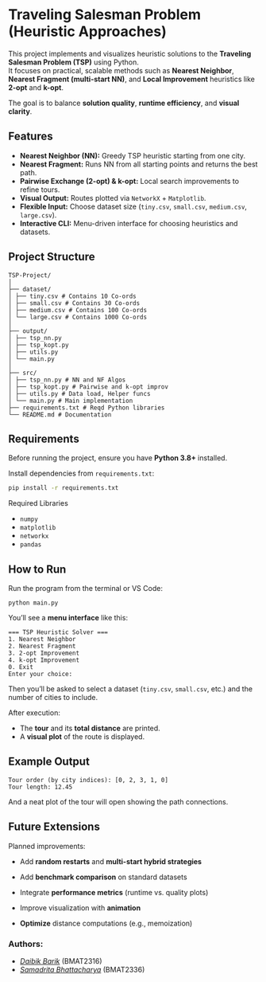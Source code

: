 # Traveling Salesman Problem (Heuristic Approaches)

This project implements and visualizes heuristic solutions to the **Traveling Salesman Problem (TSP)** using Python.  
It focuses on practical, scalable methods such as **Nearest Neighbor**, **Nearest Fragment (multi-start NN)**, and **Local Improvement** heuristics like **2-opt** and **k-opt**.

The goal is to balance **solution quality**, **runtime efficiency**, and **visual clarity**.

## Features

- **Nearest Neighbor (NN):** Greedy TSP heuristic starting from one city.
- **Nearest Fragment:** Runs NN from all starting points and returns the best path.
- **Pairwise Exchange (2-opt) & k-opt:** Local search improvements to refine tours.
- **Visual Output:** Routes plotted via `NetworkX` + `Matplotlib`.
- **Flexible Input:** Choose dataset size (`tiny.csv`, `small.csv`, `medium.csv`, `large.csv`).
- **Interactive CLI:** Menu-driven interface for choosing heuristics and datasets.

## Project Structure

```
TSP-Project/
│
├── dataset/
│ ├── tiny.csv # Contains 10 Co-ords
│ ├── small.csv # Contains 30 Co-ords
│ ├── medium.csv # Contains 100 Co-ords
│ └── large.csv # Contains 1000 Co-ords
│
├── output/
│ ├── tsp_nn.py 
│ ├── tsp_kopt.py 
│ ├── utils.py 
│ └── main.py 
│
├── src/
│ ├── tsp_nn.py # NN and NF Algos
│ ├── tsp_kopt.py # Pairwise and k-opt improv
│ ├── utils.py # Data load, Helper funcs
│ └── main.py # Main implementation
├── requirements.txt # Reqd Python libraries
└── README.md # Documentation
```

## Requirements

Before running the project, ensure you have **Python 3.8+** installed.

Install dependencies from `requirements.txt`:

```bash
pip install -r requirements.txt
```

Required Libraries
- `numpy`
- `matplotlib`
- `networkx`
- `pandas`

## How to Run

Run the program from the terminal or VS Code:
```
python main.py
```

You’ll see a **menu interface** like this:
```
=== TSP Heuristic Solver ===
1. Nearest Neighbor
2. Nearest Fragment
3. 2-opt Improvement
4. k-opt Improvement
0. Exit
Enter your choice:
```

Then you’ll be asked to select a dataset (`tiny.csv`, `small.csv`, etc.) and the number of cities to include.

After execution:

- The **tour** and its **total distance** are printed.
- A **visual plot** of the route is displayed.

## Example Output

```
Tour order (by city indices): [0, 2, 3, 1, 0]
Tour length: 12.45
```

And a neat plot of the tour will open showing the path connections.

## Future Extensions

Planned improvements:

- Add **random restarts** and **multi-start hybrid strategies**

- Add **benchmark comparison** on standard datasets

- Integrate **performance metrics** (runtime vs. quality plots)

- Improve visualization with **animation**

- **Optimize** distance computations (e.g., memoization)


### Authors: 
- [_Daibik Barik_](https://github.com/theikosB) (BMAT2316)
- [_Samadrita Bhattacharya_](https://github.com/Samadrita16) (BMAT2336)
